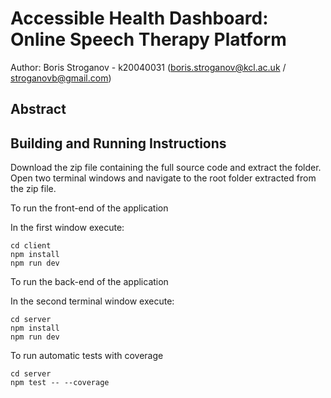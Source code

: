 # Accessible Health Dashboard: Online Speech Therapy Platform
Author: Boris Stroganov - k20040031 (boris.stroganov@kcl.ac.uk / stroganovb@gmail.com)
## Abstract

## Building and Running Instructions
Download the zip file containing the full source code and extract the folder.
Open two terminal windows and navigate to the root folder extracted from the zip file.

To run the front-end of the application

In the first window execute:
```
cd client
npm install
npm run dev
```
To run the back-end of the application

In the second terminal window execute:
```
cd server
npm install
npm run dev
```

To run automatic tests with coverage
```
cd server
npm test -- --coverage
```

